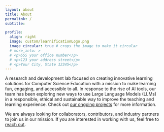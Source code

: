 ```yaml
---
layout: about
title: About
permalink: /
subtitle:

profile:
  align: right
  image: custom/learnificationLogo.png
  image_circular: true # crops the image to make it circular
  # more_info: >
  # <p>555 your office number</p>
  # <p>123 your address street</p>
  # <p>Your City, State 12345</p>
---
```


A research and development lab focused on creating innovative learning solutions for Computer Science Education with a mission to make learning fun, engaging, and accessible to all. In response to the rise of AI tools, our team has been exploring new ways to use Large Language Models (LLMs) in a responsible, ethical and sustainable way to improve the teaching and learning experience. Check out [our ongoing projects](projects.md) for more information.

We are always looking for collaborators, contributors, and industry partners to join us in our mission. If you are interested in working with us, feel free to [reach out](contact).
